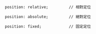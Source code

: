 ```
position: relative;			// 相對定位
```

```
position: absolute;			// 絕對定位
```

```
position: fixed;			// 固定定位
```